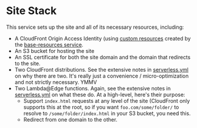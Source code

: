 # Site Stack

This service sets up the site and all of its necessary resources, including:

 * A CloudFront Origin Access Identity (using [custom resources][cust-res] created by the
   [base-resources service](../base-resources/README.md).
 * An S3 bucket for hosting the site
 * An SSL certificate for both the site domain and the domain that redirects to the site.
 * Two CloudFront distributions. See the extensive notes in
   [serverless.yml](./serverless.yml) on why there are two. It's really just a convenience
   / micro-optimization and not strictly necessary. YMMV
 * Two Lambda@Edge functions. Again, see the extensive notes in
   [serverless.yml](./serverless.yml) on what these do. At a high-level, here's their
   purpose:
    * Support `index.html` requests at any level of the site (CloudFront only supports
      this at the root, so if you want `foo.com/some/folder/` to resolve to
      `/some/folder/index.html` in your S3 bucket, you need this.
    * Redirect from one domain to the other.


[cust-res]: https://github.com/silvermine/cloudformation-custom-resources
